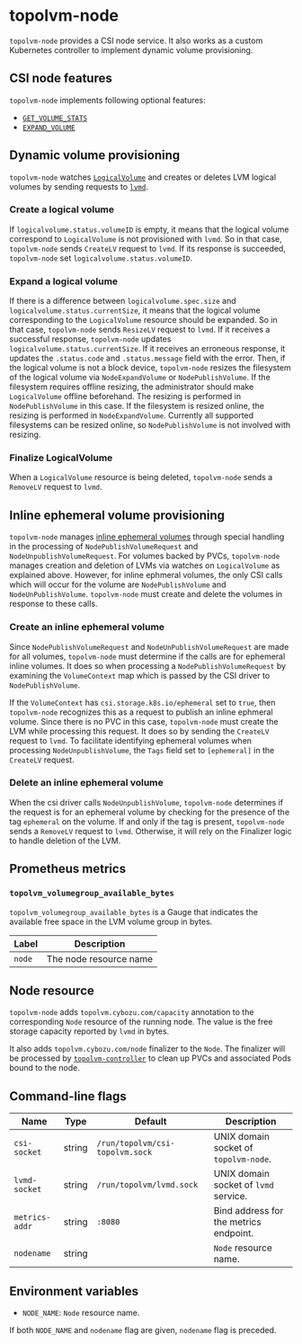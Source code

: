 topolvm-node
============

`topolvm-node` provides a CSI node service.  It also works as a custom
Kubernetes controller to implement dynamic volume provisioning.

CSI node features
-----------------

`topolvm-node` implements following optional features:

- [`GET_VOLUME_STATS`](https://github.com/container-storage-interface/spec/blob/v1.1.0/spec.md#nodegetvolumestats)
- [`EXPAND_VOLUME`](https://github.com/container-storage-interface/spec/blob/v1.1.0/spec.md#nodeexpandvolume)


Dynamic volume provisioning
---------------------------

`topolvm-node` watches [`LogicalVolume`](./crd-logical-volume.md) and creates
or deletes LVM logical volumes by sending requests to [`lvmd`](./lvmd.md).

### Create a logical volume

If `logicalvolume.status.volumeID` is empty,
it means that the logical volume correspond to `LogicalVolume` is not provisioned with `lvmd`.
So in that case, `topolvm-node` sends `CreateLV` request to `lvmd`.
If its response is succeeded, `topolvm-node` set `logicalvolume.status.volumeID`.

### Expand a logical volume

If there is a difference between `logicalvolume.spec.size` and `logicalvolume.status.currentSize`,
it means that the logical volume corresponding to the `LogicalVolume` resource should be expanded.
So in that case, `topolvm-node` sends `ResizeLV` request to `lvmd`.
If it receives a successful response, `topolvm-node` updates `logicalvolume.status.currentSize`.
If it receives an erroneous response, it updates the `.status.code` and `.status.message` field with the error.
Then, if the logical volume is not a block device, `topolvm-node` resizes the filesystem of the logical volume
via `NodeExpandVolume` or `NodePublishVolume`.
If the filesystem requires offline resizing, the administrator should make `LogicalVolume` offline beforehand.
The resizing is performed in `NodePublishVolume` in this case.
If the filesystem is resized online, the resizing is performed in `NodeExpandVolume`.
Currently all supported filesystems can be resized online, so `NodePublishVolume` is not involved with resizing.

### Finalize LogicalVolume

When a `LogicalVolume` resource is being deleted, `topolvm-node` sends
a `RemoveLV` request to `lvmd`.

Inline ephemeral volume provisioning
------------------------------------

`topolvm-node` manages [inline ephemeral volumes](https://kubernetes-csi.github.io/docs/ephemeral-local-volumes.html) through special handling in the
processing of `NodePublishVolumeRequest` and `NodeUnpublishVolumeRequest`. For volumes
backed by PVCs, `topolvm-node` manages creation and deletion of LVMs via
watches on `LogicalVolume` as explained above. However, for inline ephmeral
volumes, the only CSI calls which will occur for the volume are
`NodePublishVolume` and `NodeUnPublishVolume`. `topolvm-node` must
create and delete the volumes in response to these calls.

### Create an inline ephemeral volume

Since `NodePublishVolumeRequest` and `NodeUnPublishVolumeRequest` are made for
all volumes, `topolvm-node` must determine if the calls are for ephemeral
inline volumes. It does so when processing a `NodePublishVolumeRequest`
by examining the `VolumeContext` map which is passed by the CSI driver to
`NodePublishVolume`.

If the `VolumeContext` has `csi.storage.k8s.io/ephemeral`
set to `true`, then `topolvm-node` recognizes this as a request to publish
an inline ephmeral volume. Since there is no PVC in this case, `topolvm-node`
must create the LVM while processing this request. It does so by sending the
`CreateLV` request to `lvmd`. To facilitate identifying ephemeral volumes when
processing `NodeUnpublishVolume`, the `Tags` field set to `[ephemeral]` in
the `CreateLV` request.

### Delete an inline ephemeral volume

When the csi driver calls `NodeUnpublishVolume`, `topolvm-node` determines
if the request is for an ephemeral volume by checking for the presence of
the tag `ephemeral` on the volume. If and only if the tag is present,
`topolvm-node` sends a `RemoveLV` request to `lvmd`. Otherwise, it will
rely on the Finalizer logic to handle deletion of the LVM.

Prometheus metrics
------------------

### `topolvm_volumegroup_available_bytes`

`topolvm_volumegroup_available_bytes` is a Gauge that indicates the available
free space in the LVM volume group in bytes.

| Label  | Description            |
| ------ | ---------------------- |
| `node` | The node resource name |

Node resource
-------------

`topolvm-node` adds `topolvm.cybozu.com/capacity` annotation to the
corresponding `Node` resource of the running node.  The value is the
free storage capacity reported by `lvmd` in bytes.

It also adds `topolvm.cybozu.com/node` finalizer to the `Node`.
The finalizer will be processed by [`topolvm-controller`](./topolvm-controller.md)
to clean up PVCs and associated Pods bound to the node.

Command-line flags
------------------

| Name           | Type   | Default                         | Description                            |
| -------------- | ------ | ------------------------------- | -------------------------------------- |
| `csi-socket`   | string | `/run/topolvm/csi-topolvm.sock` | UNIX domain socket of `topolvm-node`.  |
| `lvmd-socket`  | string | `/run/topolvm/lvmd.sock`        | UNIX domain socket of `lvmd` service.  |
| `metrics-addr` | string | `:8080`                         | Bind address for the metrics endpoint. |
| `nodename`     | string |                                 | `Node` resource name.                  |

Environment variables
---------------------

- `NODE_NAME`: `Node` resource name.

If both `NODE_NAME` and `nodename` flag are given, `nodename` flag is preceded.
